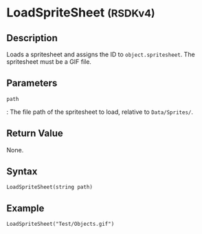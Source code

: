 # LoadSpriteSheet <small>(RSDKv4)</small>

## Description
Loads a spritesheet and assigns the ID to `object.spritesheet`. The spritesheet must be a GIF file.

## Parameters
`path`

:   The file path of the spritesheet to load, relative to `Data/Sprites/`.

## Return Value
None.

## Syntax
```
LoadSpriteSheet(string path)
```

## Example
```
LoadSpriteSheet("Test/Objects.gif")
```